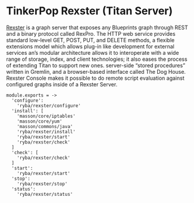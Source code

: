 
# TinkerPop Rexster (Titan Server)

[Rexster](https://github.com/tinkerpop/rexster/wiki) is a graph server that exposes
any Blueprints graph through REST and a binary protocol called RexPro.
The HTTP web service provides standard low-level GET, POST, PUT, and DELETE methods,
a flexible extensions model which allows plug-in like development for external 
services an’s modular architecture allows it to interoperate with a wide range of
storage, index, and client technologies; it also eases the process of extending
Titan to support new ones.
server-side “stored procedures” written in Gremlin, and a browser-based interface
called The Dog House. 
Rexster Console makes it possible to do remote script evaluation against configured
graphs inside of a Rexster Server.


    module.exports = ->
      'configure':
        'ryba/rexster/configure'
      'install': [
        'masson/core/iptables'
        'masson/core/yum'
        'masson/commons/java'
        'ryba/rexster/install'
        'ryba/rexster/start'
        'ryba/rexster/check'
      ]
      'check': [
        'ryba/rexster/check'
      ]
      'start':
        'ryba/rexster/start'
      'stop':
        'ryba/rexster/stop'
      'status':
        'ryba/rexster/status'
